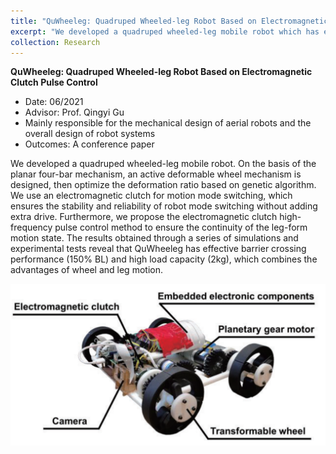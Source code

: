 ```yaml
---
title: "QuWheeleg: Quadruped Wheeled-leg Robot Based on Electromagnetic Clutch Pulse Control"
excerpt: "We developed a quadruped wheeled-leg mobile robot which has effective barrier crossing performance (150% BL) and high load capacity (2kg), which combines the advantages of wheel and leg motion. <br/><img src='/images/Qu.png' style='display: block; margin: 0 auto; width: 50%;'/>"
collection: Research
---
```


**QuWheeleg: Quadruped Wheeled-leg Robot Based on Electromagnetic Clutch Pulse Control** 
* Date: 06/2021
* Advisor: Prof. Qingyi Gu
* Mainly responsible for the mechanical design of aerial robots and the overall design of robot systems
* Outcomes: A conference paper

We developed a quadruped wheeled-leg mobile robot. On the basis of the planar four-bar mechanism, an active deformable wheel mechanism is designed, then optimize the deformation ratio based on genetic algorithm. We use an electromagnetic clutch for motion mode switching, which ensures the stability and reliability of robot mode switching without adding extra drive. Furthermore, we propose the electromagnetic clutch high-frequency pulse control method to ensure the continuity of the leg-form motion state. The results obtained through a series of simulations and experimental tests reveal that QuWheeleg has effective barrier crossing performance (150% BL) and high load capacity (2kg), which combines the advantages of wheel and leg motion.
<div align=center><img src='/images/Qu.png'/></div>
